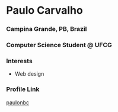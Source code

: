 # Paulo Carvalho

### Campina Grande, PB, Brazil

### Computer Science Student @ UFCG

### Interests

- Web design

### Profile Link

[paulonbc](https://github.com/paulonbc)
